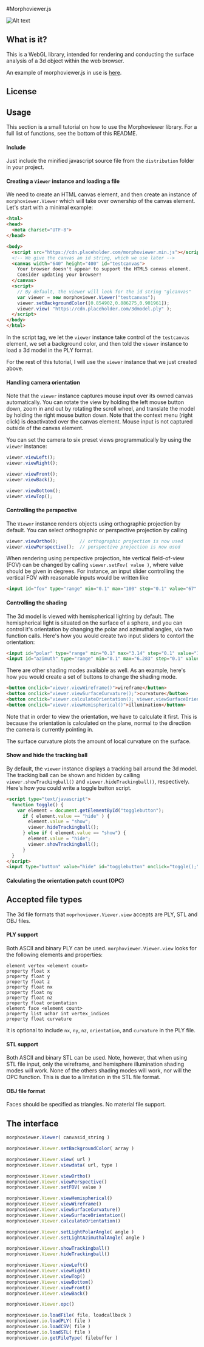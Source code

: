 #Morphoviewer.js

![Alt text](https://cdn.rawgit.com/Nelarius/Morphoviewer/master/images/toothbanner.png "Akodon serrensis")

## What is it?

This is a WebGL library, intended for rendering and conducting the surface analysis of a 3d object within the web browser.

An example of morphoviewer.js in use is [here](https://github.com/Nelarius/Nelarius.github.io/blob/master/index.html).

## License

## Usage

This section is a small tutorial on how to use the Morphoviewer library. For a full list of functions, see the bottom of this README.

#### Include

Just include the minified javascript source file from the `distribution` folder in your project.

#### Creating a `Viewer` instance and loading a file

We need to create an HTML canvas element, and then create an instance of `morphoviewer.Viewer` which will take over ownership of the canvas element. Let's start with a minimal example:

```html
<html>
<head>
  <meta charset="UTF-8">
</head>

<body>
  <script src="https://cdn.placeholder.com/morphoviewer.min.js"></script>
  <!-- We give the canvas an id string, which we use later -->
  <canvas width="640" height="400" id="testcanvas">
    Your browser doesn't appear to support the HTML5 canvas element.
    Consider updating your browser!
  </canvas>
  <script>
    // By default, the viewer will look for the id string "glcanvas"
    var viewer = new morphoviewer.Viewer("testcanvas");
    viewer.setBackgroundColor([0.854902,0.886275,0.901961]);
    viewer.view( "https://cdn.placeholder.com/3dmodel.ply" );
  </script>
</body>
</html>
```

In the script tag, we let the `viewer` instance take control of the `testcanvas` element, we set a background color, and then told the `viewer` instance to load a 3d model in the PLY format.

For the rest of this tutorial, I will use the `viewer` instance that we just created above.

#### Handling camera orientation

Note that the `viewer` instance captures mouse input over its owned canvas automatically. You can rotate the view by holding the left mouse button down, zoom in and out by rotating the scroll wheel, and translate the model by holding the right mouse button down. Note that the context menu (right click) is deactivated over the canvas element. Mouse input is not captured outside of the canvas element.

You can set the camera to six preset views programmatically by using the `viewer` instance:
```js
viewer.viewLeft();
viewer.viewRight();

viewer.viewFront();
viewer.viewBack();

viewer.viewBottom();
viewer.viewTop();
```

#### Controlling the perspective

The `Viewer` instance renders objects using orthographic projection by default. You can select orthographic or perspective projection by calling

```js
viewer.viewOrtho();	       // orthographic projection is now used
viewer.viewPerspective();  // perspective projection is now used
```

When rendering using perspective projection, hte vertical field-of-view (FOV) can be changed by calling `viewer.setFov( value )`, where value should be given in degrees. For instance, an input slider controlling the vertical FOV with reasonable inputs would be written like

```html
<input id="fov" type="range" min="0.1" max="100" step="0.1" value="67" oninput="viewer.setFOV(this.value)">
```

#### Controlling the shading

The 3d model is viewed with hemispherical lighting by default. The hemispherical light is situated on the surface of a sphere, and you can control it's orientation by changing the polar and azimuthal angles, via two function calls. Here's how you would create two input sliders to contorl the orientation:

```html
<input id="polar" type="range" min="0.1" max="3.14" step="0.1" value="1.57" oninput="viewer.setLightPolarAngle(this.value)">
<input id="azimuth" type="range" min="0.1" max="6.283" step="0.1" value="0" oninput="viewer.setLightAzimuthalAngle(this.value)">
```

There are other shading modes available as well. As an example, here's how you would create a set of buttons to change the shading mode.
```html
<button onclick="viewer.viewWireframe()">wireframe</button>
<button onclick="viewer.viewSurfaceCurvature();">curvature</button>
<button onclick="viewer.calculateOrientation(); viewer.viewSurfaceOrientation();">orientation</button>
<button onclick="viewer.viewHemispherical()">illumination</button>
```
Note that in order to view the orientation, we have to calculate it first. This is because the orientation is calculated on the plane, normal to the direction the camera is currently pointing in.

The surface curvature plots the amount of local curvature on the surface.

#### Show and hide the tracking ball

By default, the `viewer` instance displays a tracking ball around the 3d model. The tracking ball can be shown and hidden by calling `viewer.showTrackingball()` and `viewer.hideTrackingball()`, respectively. Here's how you could write a toggle button script.

```html
<script type="text/javascript">
  function toggle() {
    var element = document.getElementById("togglebutton");       
      if ( element.value == "hide" ) {
        element.value = "show";
        viewer.hideTrackingball();
      } else if ( element.value == "show") {
        element.value = "hide";
        viewer.showTrackingball();
      }
  }
</script>
<input type="button" value="hide" id="togglebutton" onclick="toggle();"></input>
```

#### Calculating the orientation patch count (OPC)

## Accepted file types

The 3d file formats that `moprhoviewer.Viewer.view` accepts are PLY, STL and OBJ files.

#### PLY support

Both ASCII and binary PLY can be used. `morphoviewer.Viewer.view` looks for the following elements and properties:

```
element vertex <element count>
property float x
property float y
property float z
property float nx
property float ny
property float nz
property float orientation
element face <element count>
property list uchar int vertex_indices
property float curvature
```

It is optional to include `nx`, `ny`, `nz`, `orientation`, and `curvature` in the PLY file.

#### STL support

Both ASCII and binary STL can be used. Note, however, that when using STL file input, only the wireframe, and hemisphere illumination shading modes will work. None of the others shading modes will work, nor will the OPC function. This is due to a limitation in the STL file format.

#### OBJ file format

Faces should be specified as triangles. No material file support.

## The interface

```js
morphoviewer.Viewer( canvasid_string )

morphoviewer.Viewer.setBackgroundColor( array )

morphoviewer.Viewer.view( url )
morphoviewer.Viewer.viewdata( url, type )

morphoviewer.Viewer.viewOrtho()
morphoviewer.Viewer.viewPerspective()
morphoviewer.Viewer.setFOV( value )

morphoviewer.Viewer.viewHemispherical()
morphoviewer.Viewer.viewWireframe()
morphoviewer.Viewer.viewSurfaceCurvature()
morphoviewer.Viewer.viewSurfaceOrientation()
morphoviewer.Viewer.calculateOrientation()

morphoviewer.Viewer.setLightPolarAngle( angle )
morphoviewer.Viewer.setLightAzimuthalAngle( angle )

morphoviewer.Viewer.showTrackingball()
morphoviewer.Viewer.hideTrackingball()

morphoviewer.Viewer.viewLeft()
morphoviewer.Viewer.viewRight()
morphoviewer.Viewer.viewTop()
morphoviewer.Viewer.viewBottom()
morphoviewer.Viewer.viewFront()
morphoviewer.Viewer.viewBack()

morphoviewer.Viewer.opc()

morphoviewer.io.loadFile( file, loadcallback )
morphoviewer.io.loadPLY( file )
morphoviewer.io.loadCSV( file )
morphoviewer.io.loadSTL( file )
morphoviewer.io.getFileType( filebuffer )
```
